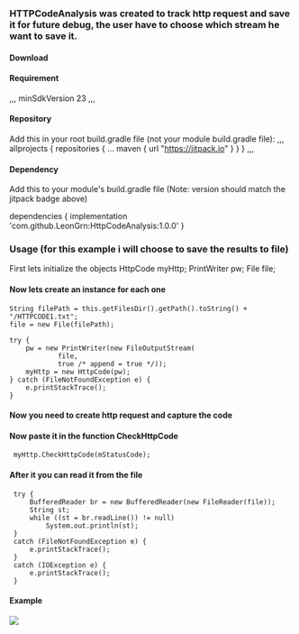 ### HTTPCodeAnalysis was created to track http request and save it for future debug, the user have to choose which stream he want to save it.

#### Download
 #### Requirement
,,,
 minSdkVersion 23
,,,
#### Repository
Add this in your root build.gradle file (not your module build.gradle file):
,,,
allprojects {
 repositories {
  ...
  maven { url "https://jitpack.io" }
 }
}
,,,
#### Dependency
Add this to your module's build.gradle file (Note: version should match the jitpack badge above)

dependencies {
 implementation 'com.github.LeonGrn:HttpCodeAnalysis:1.0.0'
}
### Usage (for this example i will choose to save the results to file)
First lets initialize the objects
    HttpCode myHttp;
    PrintWriter pw;
    File file;
#### Now lets create an instance for each one
    String filePath = this.getFilesDir().getPath().toString() + "/HTTPCODE1.txt";
    file = new File(filePath);

    try {
        pw = new PrintWriter(new FileOutputStream(
                file,
                true /* append = true */));
        myHttp = new HttpCode(pw);
    } catch (FileNotFoundException e) {
        e.printStackTrace();
    }
#### Now you need to create http request and capture the code
#### Now paste it in the function CheckHttpCode
     myHttp.CheckHttpCode(mStatusCode);
#### After it you can read it from the file
     try {
         BufferedReader br = new BufferedReader(new FileReader(file));
         String st;
         while ((st = br.readLine()) != null)
             System.out.println(st);
     }
     catch (FileNotFoundException e) {
         e.printStackTrace();
     }
     catch (IOException e) {
         e.printStackTrace();
     }
     
#### Example
![](examples/CAPTURE.PNG)
